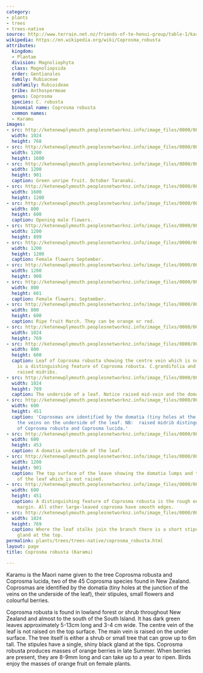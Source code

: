 ```yaml
---
category:
- plants
- trees
- trees-native
source: http://www.terrain.net.nz/friends-of-te-henui-group/table-1/karamu.html
wikipedia: https://en.wikipedia.org/wiki/Coprosma_robusta
attributes:
  kingdom:
  - Plantae
  division: Magnoliophyta
  class: Magnoliopsida
  order: Gentianales
  family: Rubiaceae
  subfamily: Rubioideae
  tribe: Anthospermeae
  genus: Coprosma
  species: C. robusta
  binomial name: Coprosma robusta
  common names:
  - Karamu
images:
- src: http://ketenewplymouth.peoplesnetworknz.info/image_files/0000/0007/3544/coprosma__robusta_.JPG
  width: 1024
  height: 768
- src: http://ketenewplymouth.peoplesnetworknz.info/image_files/0000/0006/5524/Coprosma_robusta_-007.JPG
  width: 1200
  height: 1600
- src: http://ketenewplymouth.peoplesnetworknz.info/image_files/0000/0006/5509/Coprosma_robusta_-002.JPG
  width: 1200
  height: 901
  caption: Green unripe fruit. October Taranaki.
- src: http://ketenewplymouth.peoplesnetworknz.info/image_files/0000/0006/5529/Coprosma_robusta_.JPG
  width: 1600
  height: 1200
- src: http://ketenewplymouth.peoplesnetworknz.info/image_files/0000/0001/3579/Coprosma_robusta__Karamu_.JPG
  width: 800
  height: 600
  caption: Opening male flowers.
- src: http://ketenewplymouth.peoplesnetworknz.info/image_files/0000/0009/5353/Male_flowers_coprosma_robusta.JPG
  width: 1200
  height: 899
- src: http://ketenewplymouth.peoplesnetworknz.info/image_files/0000/0009/5333/Female_Coprosma_robusta..JPG
  width: 1200
  height: 1200
  caption: Female flowers September.
- src: http://ketenewplymouth.peoplesnetworknz.info/image_files/0000/0009/5338/female_flowersCoprosma_robusta..JPG
  width: 1200
  height: 900
- src: http://ketenewplymouth.peoplesnetworknz.info/image_files/0000/0009/5363/female_flowers_Coprosma_robusta.-001.JPG
  width: 800
  height: 601
  caption: Female flowers. September.
- src: http://ketenewplymouth.peoplesnetworknz.info/image_files/0000/0001/7789/Karamu_Coprosma_rubusta-2.JPG
  width: 800
  height: 600
  caption: Ripe fruit March. They can be orange or red.
- src: http://ketenewplymouth.peoplesnetworknz.info/image_files/0000/0005/4334/Coprosma_robusta__Karamu_-007.JPG
  width: 1024
  height: 769
- src: http://ketenewplymouth.peoplesnetworknz.info/image_files/0000/0001/7794/Coprosma_rubusta_leaf_centre_vein_not_raised.JPG
  width: 800
  height: 600
  caption: Leaf of Coprosma robusta showing the centre vein which is not raised. This
    is a distinguishing feature of Coprosma robusta. C.grandifolia and C. lucida have
    raised midribs.
- src: http://ketenewplymouth.peoplesnetworknz.info/image_files/0000/0005/4339/Coprosma_robusta__Karamu_.JPG
  width: 1024
  height: 769
  caption: The underside of a leaf. Notice raised mid-vein and the domatia.
- src: http://ketenewplymouth.peoplesnetworknz.info/image_files/0000/0006/5519/Coprosma_robusta_-004.JPG
  width: 600
  height: 451
  caption: 'Coprosmas are identified by the domatia (tiny holes at the junction of
    the veins on the underside of the leaf. NB:  raised midrib distinguishing feature
    of Coprosma robusta and Coprosma lucida.'
- src: http://ketenewplymouth.peoplesnetworknz.info/image_files/0000/0009/5358/domatia_on_underside_leaf_C.robusta.JPG
  width: 600
  height: 453
  caption: A domatia underside of the leaf.
- src: http://ketenewplymouth.peoplesnetworknz.info/image_files/0000/0009/5343/domatia_lumps.JPG
  width: 1200
  height: 901
  caption: The top surface of the leave showing the domatia lumps and the centre vein
    of the leaf which is not raised.
- src: http://ketenewplymouth.peoplesnetworknz.info/image_files/0000/0009/5348/coprosma_robusta__leaf_margin.JPG
  width: 600
  height: 451
  caption: A distinguishing feature of Coprosma robusta is the rough edge of the leaves
    margin. All other large-leaved coprosma have smooth edges.
- src: http://ketenewplymouth.peoplesnetworknz.info/image_files/0000/0009/5328/Coprosma_robusta_short_stipule_with_black_gland.JPG
  width: 1024
  height: 769
  caption: Where the leaf stalks join the branch there is a short stipule with a black
    gland at the top.
permalink: plants/trees/trees-native/coprosma_robusta.html
layout: page
title: Coprosma robusta (Karamu)

---
```

Karamu is the Maori name given to the tree Coprosma robusta and Coprosma lucida, two of the 45 Coprosma species found in New Zealand. Coprosmas are identified by the domatia (tiny holes at the junction of the veins on the underside of the leaf), their stipules, small flowers and colourful berries. 

Coprosma robusta is found in lowland forest or shrub throughout New Zealand and almost to the south of the South Island. It has dark green leaves approximately 5-13cm long and 3-4 cm wide. The centre vein of the leaf is not raised on the top surface. The main vein is raised on the under surface. The tree itself is either a shrub or small tree that can grow up to 6m tall. The stipules have a single, shiny black gland at the tips. 
Coprosma robusta produces masses of orange berries in late Summer. When berries are present, they are 8-9mm long and can take up to a year to ripen. Birds enjoy the masses of orange fruit on female plants.
